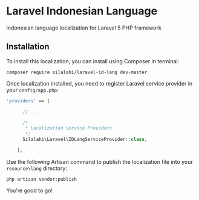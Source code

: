 # Laravel Indonesian Language
Indonesian language localization for Laravel 5 PHP framework

## Installation
To install this localization, you can install using Composer in terminal:
```
composer require silalahi/laravel-id-lang dev-master
```

Once localization installed, you need to register Laravel service provider in your ```config/app.php```:
```php
'providers' => [

      // ...

      /*
       * Localization Service Providers
       */
      Silalahi\Laravel\IDLangServiceProvider::class,

    ],
```

Use the following Artisan command to publish the localization file into your ```resource\lang``` directory:
```
php artisan vendor:publish
```

You're good to go!
